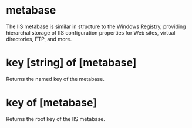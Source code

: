 # metabase

The IIS metabase is similar in structure to the Windows Registry, providing hierarchal storage of IIS configuration properties for Web sites, virtual directories, FTP, and more.

# key [string] of [metabase]

Returns the named key of the metabase.

# key of [metabase]

Returns the root key of the IIS metabase.
